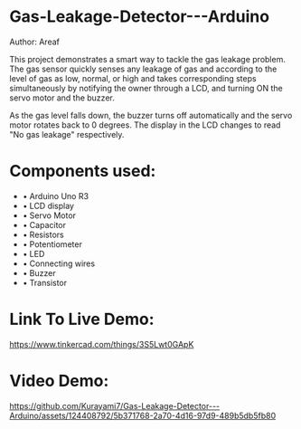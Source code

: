 # Gas-Leakage-Detector---Arduino
Author: Areaf

This project demonstrates a smart way to tackle the gas leakage problem. The gas sensor quickly senses any leakage of gas and according to the level of gas as low, normal, or high and takes corresponding steps simultaneously by notifying the owner through a LCD, and turning ON the servo motor and the buzzer. 


As the gas level falls down, the buzzer turns off automatically and the servo motor rotates back to 0 degrees. The display in the LCD changes to read "No gas leakage" respectively.


# Components used:
* •	Arduino Uno R3
* •	LCD display
* •	Servo Motor
* •	Capacitor
* •	Resistors
* • Potentiometer
* •	LED
* •	Connecting wires
* •	Buzzer
* •	Transistor


# Link To Live Demo: 
https://www.tinkercad.com/things/3S5Lwt0GApK

# Video Demo:
https://github.com/Kurayami7/Gas-Leakage-Detector---Arduino/assets/124408792/5b371768-2a70-4d16-97d9-489b5db5fb80
